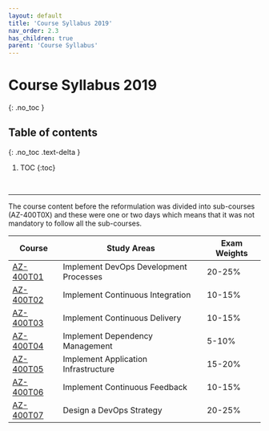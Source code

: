 ```yaml
---
layout: default
title: 'Course Syllabus 2019'
nav_order: 2.3
has_children: true
parent: 'Course Syllabus'
---
```


# Course Syllabus 2019
{: .no_toc }


## Table of contents
{: .no_toc .text-delta }

1. TOC
{:toc}

<br/>

---

The course content before the reformulation was divided into sub-courses (AZ-400T0X) and these were one or two days which means that it was not mandatory to follow all the sub-courses.

| Course | Study Areas | Exam Weights |
| --- | --- | --- |
| [AZ-400T01](./AZ-400T01.html) | Implement DevOps Development Processes | 20-25% |
| [AZ-400T02](./AZ-400T02.html) | Implement Continuous Integration | 10-15% |
| [AZ-400T03](./AZ-400T03.html) | Implement Continuous Delivery | 10-15% |
| [AZ-400T04](./AZ-400T04.html) | Implement Dependency Management | 5-10% |
| [AZ-400T05](./AZ-400T05.html) | Implement Application Infrastructure | 15-20% |
| [AZ-400T06](./AZ-400T06.html) | Implement Continuous Feedback | 10-15% |
| [AZ-400T07](./AZ-400T07.html) | Design a DevOps Strategy | 20-25% |

<br/>

